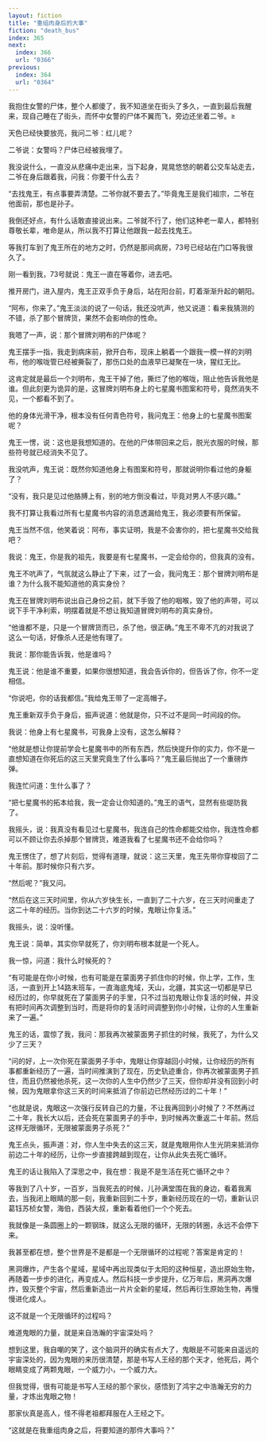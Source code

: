```yaml
---
layout: fiction
title: "重组肉身后的大事"
fiction: "death_bus"
index: 365
next:
  index: 366
  url: "0366"
previous:
  index: 364
  url: "0364"
---
```

我抱住女警的尸体，整个人都傻了，我不知道坐在街头了多久，一直到最后我醒来，现自己睡在了街头，而怀中女警的尸体不翼而飞，旁边还坐着二爷。≥

天色已经快要放亮，我问二爷：红儿呢？

二爷说：女警吗？尸体已经被我埋了。

我没说什么，一直没从悲痛中走出来，当下起身，晃晃悠悠的朝着公交车站走去，二爷在身后跟着我，问我：你要干什么去？

“去找鬼王，有点事要弄清楚。二爷你就不要去了。”毕竟鬼王是我们祖宗，二爷在他面前，那也是孙子。

我倒还好点，有什么话敢直接说出来。二爷就不行了，他们这种老一辈人，都特别尊敬长辈，唯命是从，所以我不打算让他跟我一起去找鬼王。

等我打车到了鬼王所在的地方之时，仍然是那间病房，73号已经站在门口等我很久了。

刚一看到我，73号就说：鬼王一直在等着你，进去吧。

推开房门，进入屋内，鬼王正双手负于身后，站在阳台前，盯着渐渐升起的朝阳。

“阿布，你来了。”鬼王淡淡的说了一句话，我还没吭声，他又说道：看来我猜测的不错，杀了那个冒牌货，果然不会影响你的性命。

我嗯了一声，说：那个冒牌刘明布的尸体呢？

鬼王摆手一指，我走到病床前，掀开白布，现床上躺着一个跟我一模一样的刘明布，他的喉咙管已经被撕裂了，那伤口处的血液早已凝聚在一块，猩红无比。

这肯定就是最后一个刘明布，鬼王干掉了他，撕烂了他的喉咙，阻止他告诉我他是谁。但此刻更为诡异的是，这冒牌刘明布身上的七星魔书图案和符号，竟然消失不见，一个都看不到了。

他的身体光滑干净，根本没有任何青色符号，我问鬼王：他身上的七星魔书图案呢？

鬼王一愣，说：这也是我想知道的。在他的尸体带回来之后，脱光衣服的时候，那些符号就已经消失不见了。

我没吭声，鬼王说：既然你知道他身上有图案和符号，那就说明你看过他的身躯了？

“没有，我只是见过他胳膊上有，别的地方倒没看过，毕竟对男人不感兴趣。”

我不打算让我看过所有七星魔书内容的消息透漏给鬼王，我必须要有所保留。

鬼王当然不信，他笑着说：阿布，事实证明，我是不会害你的，把七星魔书交给我吧？

我说：鬼王，你是我的祖先，我要是有七星魔书，一定会给你的，但我真的没有。

鬼王不吭声了，气氛就这么静止了下来，过了一会，我问鬼王：那个冒牌刘明布是谁？为什么我不能知道他的真实身份？

鬼王在冒牌刘明布说出自己身份之前，就下手毁了他的咽喉，毁了他的声带，可以说下手干净利索，明摆着就是不想让我知道冒牌刘明布的真实身份。

“他谁都不是，只是一个冒牌货而已，杀了他，很正确。”鬼王不卑不亢的对我说了这么一句话，好像杀人还是他有理了。

我说：那你能告诉我，他是谁吗？

鬼王说：他是谁不重要，如果你很想知道，我会告诉你的，但告诉了你，你不一定相信。

“你说吧，你的话我都信。”我给鬼王带了一定高帽子。

鬼王重新双手负于身后，振声说道：他就是你，只不过不是同一时间段的你。

我说：他身上有七星魔书，可我身上没有，这怎么解释？

“他就是想让你提前学会七星魔书中的所有东西，然后快提升你的实力，你不是一直想知道在你死后的这三天里究竟生了什么事吗？”鬼王最后抛出了一个重磅炸弹。

我连忙问道：生什么事了？

“把七星魔书的拓本给我，我一定会让你知道的。”鬼王的语气，显然有些堤防我了。

我摇头，说：我真没有看见过七星魔书，我连自己的性命都能交给你，我连性命都可以不顾让你去杀掉那个冒牌货，难道我看了七星魔书还不会给你吗？

鬼王愣住了，想了片刻后，觉得有道理，就说：这三天里，鬼王先带你穿梭回了二十年前。那时候你只有六岁。

“然后呢？”我又问。

“然后在这三天时间里，你从六岁快生长，一直到了二十六岁，在三天时间重走了这二十年的经历。当你到达二十六岁的时候，鬼眼让你复活。”

我摇头，说：没听懂。

鬼王说：简单，其实你早就死了，你刘明布根本就是一个死人。

我一惊，问道：我什么时候死的？

“有可能是在你小时候，也有可能是在蒙面男子抓住你的时候，你上学，工作，生活，一直到开上14路末班车，一直海底鬼域，天山，北疆，其实这一切都是早已经历过的，你早就死在了蒙面男子的手里，只不过当初鬼眼让你复活的时候，并没有把时间再次调整到当时，而是将你的复活时间调整到你小时候，让你的人生重新来了一遍。”

鬼王的话，震惊了我，我问：那我再次被蒙面男子抓住的时候，我死了，为什么又少了三天？

“问的好，上一次你死在蒙面男子手中，鬼眼让你穿越回小时候，让你经历的所有事都重新经历了一遍，当时间推演到了现在，历史轨迹重合，你再次被蒙面男子抓住，而且仍然被他杀死，这一次你的人生中仍然少了三天，但你却并没有回到小时候，因为鬼眼拿你这三天的时间来抵消了你前边已然经历过的二十年！”

“也就是说，鬼眼这一次强行反转自己的力量，不让我再回到小时候了？不然再过二十年，我长大以后，还会死在蒙面男子的手中，到时候再次重返二十年前。然后这样无限循环，无限被蒙面男子杀死？”

鬼王点头，振声道：对，你人生中失去的这三天，就是鬼眼用你人生光阴来抵消你前边二十年的经历，让你一步直接跨越到现在，让你从此失去死亡循环。

鬼王的话让我陷入了深思之中，我在想：我是不是生活在死亡循环之中？

等我到了八十岁，一百岁，当我死去的时候，儿孙满堂围在我的身边，看着我离去，当我闭上眼睛的那一刻，我重新回到二十岁，重新经历现在的一切，重新认识葛钰苏桢女警，海伯，西装大叔，重新看着他们一个个死去。

我就像是一条圆圈上的一颗钢珠，就这么无限的循环，无限的转圈，永远不会停下来。

我甚至都在想，整个世界是不是都是一个无限循环的过程呢？答案是肯定的！

黑洞爆炸，产生各个星域，星域中再出现类似于太阳的这种恒星，造出原始生物，再随着一步步的进化，再变成人。然后科技一步步提升，亿万年后，黑洞再次爆炸，毁灭整个宇宙，然后重新造出一片片全新的星域，然后再衍生原始生物，再慢慢进化成人。

这不就是一个无限循环的过程吗？

难道鬼眼的力量，就是来自浩瀚的宇宙深处吗？

想到这里，我自嘲的笑了，这个脑洞开的确实有点大了，鬼眼是不可能来自遥远的宇宙深处的，因为鬼眼的来历很清楚，那是书写人王经的那个天才，他死后，两个眼睛变成了两颗鬼眼，一个威力小，一个威力大。

但我觉得，很有可能是书写人王经的那个家伙，感悟到了鸿宇之中浩瀚无穷的力量，才炼出鬼眼之物！

那家伙真是高人，怪不得老祖都拜服在人王经之下。

“这就是在我重组肉身之后，将要知道的那件大事吗？”